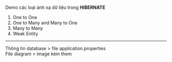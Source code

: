 Demo các loại ánh xạ dữ liệu trong **HIBERNATE**<br>
<ol>
    <li>One to One</li>
    <li>One to Many and Many to One</li>
    <li>Many to Many</li>
    <li>Weak Entity</li>
</ol>
<hr>
Thông tin database > file application.properties<br>
File diagram > image kèm them